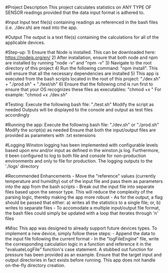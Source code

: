 
#Project Description
This project calculates statistics on ANY TYPE OF SENSOR readings provided that the data input format is adhered to. 

#Input
Input text file(s) containing readings as referenced in the bash files (i.e. ./dev.sh) are read into the app.

#Output
The output is a text file(s) containing the calculations for all of the applicable devices.

#Step-up:
	1) Ensure that Node is installed. This can be downloaded here: https://nodejs.org/en/
	2) After installation, ensure that both node and npm are installed by running "node -v" and "npm -v"
	3) Navigate to the root directory of this project
	4) Run the following command: "npm install". This will ensure that all the necessary dependencies are installed
	5) This app is executed from the bash scripts located in the root of this project: "./dev.sh" + "./prod.sh" + "./test/sh"
	6) Ensure that the following cmd is run first to ensure that your OS recognizes these files as executables: "chmod +x <file>"
	 For example: "chmod +x ./dev.sh"

#Testing:
	Execute the following bash file: "./test.sh"
	Modify the script as needed
	Outputs will be displayed to the console and output as test files accordingly

#Running the app:
	Execute the following bash file: "./dev.sh" or "./prod.sh"
	Modify the script(s) as needed
	Ensure that both the input/output files are provided as parameters with .txt extensions

#Logging
	Winston logging has been implemented with configurable levels based upon env and/or input as defined in the winston.js log. Furthermore, it been configured to log to both file and console for non-production environments and only to file for production. The logging outputs to the './logs' directory

#Recommended Enhancements
	- Move the "reference" values (currently temperature and humidity) out of the input file and pass them as parameters into the app from the bash scripts
	- Break out the input file into separate files based upon the sensor type. This will reduce the complexity of the parsing logic, thereby making the app more robust
	- As for the output, a flag should be passed that either: a) writes all the statistics to a single file; or, b) writes to separate files
	- To accomodate a multiple input/output file format, the bash files could simply be updated with a loop that iterates through 'n' files 
	
#Misc
This app was designed to already support future devices types. To implement a new device, simply follow these steps:
	- Append the data to the input file following the current format
	- In the "logFileEngine" file, write the corresponding calculation logic in a function and reference it in the "evaluateLogFile" function's case statement. A stubbed out function for pressure has been provided as an example.
Ensure that the target input and output directories in fact exists before running. This app does not handle on-the-fly directory creation.


